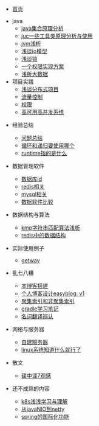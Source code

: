 <!-- _sidebar.md -->

- [首页](/README.md)

* java
  * [java集合原理分析](/java/java集合实现原理.md)
  * [juc一些工具类原理分析与使用](/java/java多线程编程相关工具原理.md)
  * [jvm浅析](/java/jvm浅析.md)
  * [浅谈io模型](/java/大白话聊io模型.md)
  * [浅谈锁](/java/浅谈锁.md)
  * [一个权限实现方案](/java/一个权限实现方案.md)
  * [浅析大数据](/java/大数据浅析.md)
* 项目实践
  * [浅谈分布式项目](/arch/浅谈分布式项目.md)
  * [流量控制](/arch/流量控制.md)
  * [权限](/database/权限.md)
  * [高可用高并发系统](/arch/高可用高并发系统.md)

- 经验总结
  - [问题总结](/code/issue.md)
  - [循环和递归要使用哪个](/code/循环和递归选哪个.md)
  - [runtime指的是什么](/code/runtime.md)
- 数据管理软件
  - [数据库id](/database/数据库id.md)
  - [redis相关](/database/redis相关.md)
  - [mysql相关](/database/mysql相关.md)
  - [数据软件比较](/database/数据软件比较.md)
- 数据结构与算法
  - [kmp字符串匹配算法浅析](/算法/kmp.md)
  - [redis中的数据结构](/算法/redis中使用到的数据结构.md)
- 实际使用例子
  - [getway](/arch/网关.md)
- 乱七八糟
  - [本博客搭建](/other/blog.md)
  - [个人博客设计easyblog: v1](/other/个人博客设计.md)
  - [聚集索引和非聚集索引](/other/聚集索引和非聚集索引.md)
  - [gradle学习笔记](/other/gradle学习笔记.md)
  - [名词翻译辨认](/other/名词翻译辨认.md)
- 网络与服务器
  - [自建服务器](/网络与服务器/自建服务器.md)
  - [linux系统知道什么就行了](/网络与服务器/linux系统知道什么就行了.md)

- 散文
  - [碟中谍7观感](/散文/碟中谍7观感.md)

- 还不成熟的内容
  - [k8s浅浅学习与理解](/不成熟的/k8s.md)
  - [从javaNIO到netty](/java/从javaNIO到netty.md)
  - [spring的国际化功能](/java/spring的国际化功能.md)

